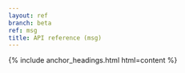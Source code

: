 ```yaml
---
layout: ref
branch: beta
ref: msg
title: API reference (msg)
---
```

{% include anchor_headings.html html=content %}
